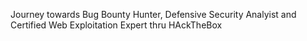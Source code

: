 Journey towards Bug Bounty Hunter, Defensive Security Analyist and Certified Web Exploitation Expert thru HAckTheBox
